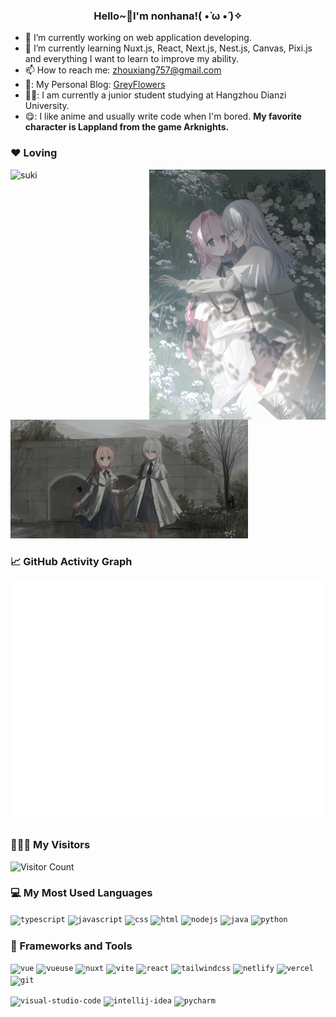 <h3 align="center">Hello~👋I'm nonhana!( •̀ ω •́ )✧</h3>

- 🔭 I’m currently working on web application developing.
- 🌱 I’m currently learning Nuxt.js, React, Next.js, Nest.js, Canvas, Pixi.js and everything I want to learn to improve my ability.
- 📫 How to reach me: zhouxiang757@gmail.com
- 👥: My Personal Blog: [GreyFlowers](https://nonhana.xyz)
- 👨‍🎓: I am currently a junior student studying at Hangzhou Dianzi University.
- :yum:: I like anime and usually write code when I'm bored. **My favorite character is Lappland from the game Arknights.**

### ❤️ Loving

<img align="right" src="./imgs/pic1.jpg" style="height:400px" alt="suki" title="suki"  />
<img src="./imgs/pic2.jpg" style="height:190px" alt="suki" title="suki"  />
<img src="./imgs/pic3.jpg" style="height:190px" alt="suki" title="suki"  />

### 📈 GitHub Activity Graph

![Metrics](/github-metrics.svg)

### 🧑‍🤝‍🧑 My Visitors

![Visitor Count](https://count.getloli.com/get/@:nonhana)

### 💻 My Most Used Languages

<code><img height="20" src="https://cdn.svgporn.com/logos/typescript-icon.svg" alt="typescript" /></code>
<code><img height="20" src="https://cdn.svgporn.com/logos/javascript.svg" alt="javascript" /></code>
<code><img height="20" src="https://cdn.svgporn.com/logos/css-3.svg" alt="css" /></code>
<code><img height="20" src="https://cdn.svgporn.com/logos/html-5.svg" alt="html" /></code>
<code><img height="20" src="https://cdn.svgporn.com/logos/nodejs-icon.svg" alt="nodejs" /></code>
<code><img height="20" src="https://cdn.svgporn.com/logos/java.svg" alt="java" /></code>
<code><img height="20" src="https://cdn.svgporn.com/logos/python.svg" alt="python" /></code>

### :floppy_disk: Frameworks and Tools

<code><img height="20" src="https://cdn.svgporn.com/logos/vue.svg" alt="vue" /></code>
<code><img height="20" src="https://cdn.svgporn.com/logos/vueuse.svg" alt="vueuse" /></code>
<code><img height="20" src="https://cdn.svgporn.com/logos/nuxt-icon.svg" alt="nuxt" /></code>
<code><img height="20" src="https://cdn.svgporn.com/logos/vitejs.svg" alt="vite" /></code>
<code><img height="20" src="https://cdn.svgporn.com/logos/react.svg" alt="react" /></code>
<code><img height="20" src="https://cdn.svgporn.com/logos/tailwindcss-icon.svg" alt="tailwindcss" /></code>
<code><img height="20" src="https://cdn.svgporn.com/logos/netlify-icon.svg" alt="netlify" /></code>
<code><img height="20" src="https://cdn.svgporn.com/logos/vercel-icon.svg" alt="vercel" /></code>
<code><img height="20" src="https://cdn.svgporn.com/logos/git-icon.svg" alt="git" /></code>

<code><img height="20" src="https://cdn.svgporn.com/logos/visual-studio-code.svg" alt="visual-studio-code" /></code>
<code><img height="20" src="https://cdn.svgporn.com/logos/intellij-idea.svg" alt="intellij-idea" /></code>
<code><img height="20" src="https://cdn.svgporn.com/logos/pycharm.svg" alt="pycharm" /></code>
